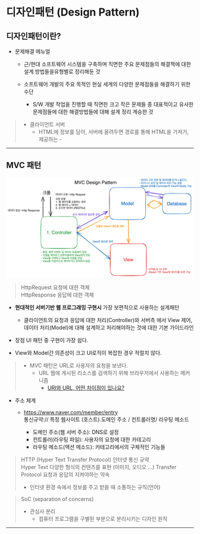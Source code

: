 # 디자인패턴 (Design Pattern)

## 디자인패턴이란?

- 문제해결 메뉴얼

  - 근/현대 소프트웨어 시스템을 구축하며 직면한 주요 문제점들의 해결책에 대한 설계 방법들을유형별로 정리해둔 것

  - 소프트웨어 개발의 주요 목적인 현실 세계의 다양한 문제점들을 해결하기 위한 수단
    - S/W 개발 작업을 진행할 때 직면한 크고 작은 문제들 중 대표적이고 유사한 문제점들에 대한 해결방법들에 대해 설계 정리 계승한 것

> - 클라이언트 서버
>   - HTML에 정보를 담아, 서버에 올려두면 경로를 통해 HTML을 가져가, 제공하는 -

---

## MVC 패턴

<img src="./img/MVC.png" width='700'/>

> HttpRequest 요청에 대한 객체  
> HttpResponse 응답에 대한 객체

- **현대적인 서버기반 웹 프로그래밍 구현시** 가장 보편적으로 사용하는 설계패턴

  - 클라이언트의 요청과 응답에 대한 처리(Controller)와 서버측 에서 View 제어,  
    데이터 처리(Model)에 대해 설계하고 처리해야하는 것에 대한 기본 가이드라인

- 장점 UI 패턴 중 구현이 가장 쉽다.
- View와 Model간 의존성이 크고 UI로직이 복잡한 경우 적절치 않다.

> - MVC 패턴은 URL로 사용자의 요청을 보낸다.
>   - URL 웹에 게시된 리소스를 검색하기 위해 브라우저에서 사용하는 메커니즘
>     - [URI와 URL, 어떤 차이점이 있나요?](https://www.elancer.co.kr/blog/view?seq=74)

- 주소 체계

  - https://www.naver.com/member/entry  
    통신규약:// 특정 웹사이트 (호스트).도메인 주소 / 컨트롤러명/ 라우팅 메소드

    - 도메인 주소(웹 서버 주소): DNS로 설정
    - 컨트롤러(라우팅 파일): 사용자의 요청에 대한 카테고리
    - 라우팅 메소드(액션 메소드): 카테고리에서의 구체적인 기능들

> HTTP (Hyper Text Transfer Protocol)
> 인터넷 통신 규약  
> Hyper Text 다양한 형식의 컨텐츠를 표현 (이미지, 오디오 ...)
> Transfer Protocol 요청과 응답의 지켜야하는 약속
>
> - 인터넷 환경 속에서 정보를 주고 받을 때 소통하는 규칙(언어)

> SoC (separation of concerns)
>
> - 관심사 분리
>   - 컴퓨터 프로그램을 구별된 부분으로 분리시키는 디자인 원칙

---
